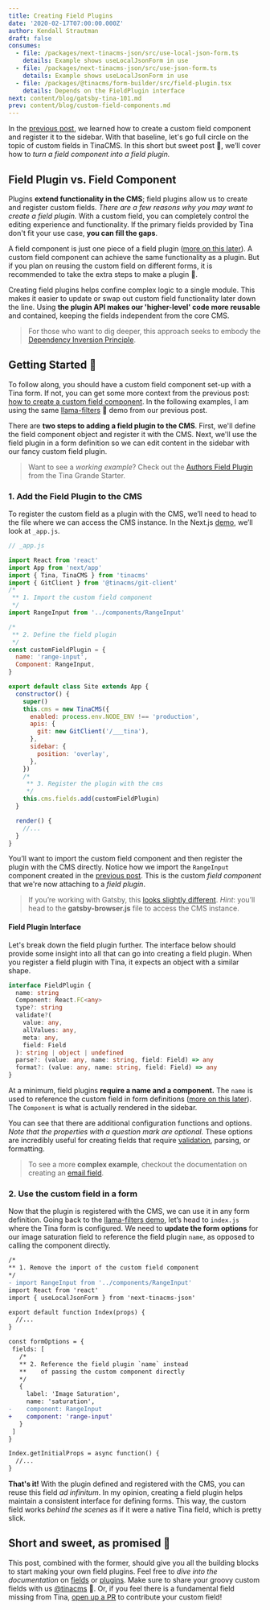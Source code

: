 ```yaml
---
title: Creating Field Plugins
date: '2020-02-17T07:00:00.000Z'
author: Kendall Strautman
draft: false
consumes:
  - file: /packages/next-tinacms-json/src/use-local-json-form.ts
    details: Example shows useLocalJsonForm in use
  - file: /packages/next-tinacms-json/src/use-json-form.ts
    details: Example shows useLocalJsonForm in use
  - file: /packages/@tinacms/form-builder/src/field-plugin.tsx
    details: Depends on the FieldPlugin interface
next: content/blog/gatsby-tina-101.md
prev: content/blog/custom-field-components.md
---
```


In the [previous post](https://tinacms.org/blog/custom-field-components), we learned how to create a custom field component and register it to the sidebar. With that baseline, let's go full circle on the topic of custom fields in TinaCMS. In this short but sweet post 🧁, we’ll cover how to _turn a field component into a field plugin._

## Field Plugin vs. Field Component

Plugins **extend functionality in the CMS**; field plugins allow us to create and register custom fields. _There are a few reasons why you may want to create a field plugin._ With a custom field, you can completely control the editing experience and functionality. If the primary fields provided by Tina don't fit your use case, **you can fill the gaps**.

A field component is just one piece of a field plugin ([more on this later](https://tinacms.org/blog/custom-field-plugins#field-plugin-interface)). A custom field component can achieve the same functionality as a plugin. But if you plan on reusing the custom field on different forms, it is recommended to take the extra steps to make a plugin 🔌.

Creating field plugins helps confine complex logic to a single module. This makes it easier to update or swap out custom field functionality later down the line. Using **the plugin API makes our 'higher-level' code more reusable** and contained, keeping the fields independent from the core CMS.

> For those who want to dig deeper, this approach seeks to embody the [Dependency Inversion Principle](https://stackify.com/dependency-inversion-principle/).

## Getting Started 👏

To follow along, you should have a custom field component set-up with a Tina form. If not, you can get some more context from the previous post: [how to create a custom field component](https://tinacms.org/blog/custom-field-components). In the following examples, I am using the same [llama-filters](https://github.com/kendallstrautman/llama-filters) 🦙 demo from our previous post.

There are **two steps to adding a field plugin to the CMS**. First, we'll define the field component object and register it with the CMS. Next, we'll use the field plugin in a form definition so we can edit content in the sidebar with our fancy custom field plugin.

> Want to see a _working example_? Check out the [Authors Field Plugin](https://github.com/tinacms/tina-starter-grande/blob/master/src/fields/authors.js) from the Tina Grande Starter.

### 1. Add the Field Plugin to the CMS

To register the custom field as a plugin with the CMS, we’ll need to head to the file where we can access the CMS instance. In the Next.js [demo](https://github.com/kendallstrautman/llama-filters/blob/master/pages/_app.js), we’ll look at `_app.js`.

```js
// _app.js

import React from 'react'
import App from 'next/app'
import { Tina, TinaCMS } from 'tinacms'
import { GitClient } from '@tinacms/git-client'
/*
 ** 1. Import the custom field component
 */
import RangeInput from '../components/RangeInput'

/*
 ** 2. Define the field plugin
 */
const customFieldPlugin = {
  name: 'range-input',
  Component: RangeInput,
}

export default class Site extends App {
  constructor() {
    super()
    this.cms = new TinaCMS({
      enabled: process.env.NODE_ENV !== 'production',
      apis: {
        git: new GitClient('/___tina'),
      },
      sidebar: {
        position: 'overlay',
      },
    })
    /*
     ** 3. Register the plugin with the cms
     */
    this.cms.fields.add(customFieldPlugin)
  }

  render() {
    //...
  }
}
```

You’ll want to import the custom field component and then register the plugin with the CMS directly. Notice how we import the `RangeInput` component created in the [previous post](https://tinacms.org/blog/custom-field-components). This is the custom _field component_ that we're now attaching to a _field plugin_.

> If you’re working with Gatsby, this [looks slightly different](/guides/gatsby/custom-email-field/register-field). _Hint_: you’ll head to the **gatsby-browser.js** file to access the CMS instance.

#### Field Plugin Interface

Let's break down the field plugin further. The interface below should provide some insight into all that can go into creating a field plugin. When you register a field plugin with Tina, it expects an object with a similar shape.

```ts
interface FieldPlugin {
  name: string
  Component: React.FC<any>
  type?: string
  validate?(
    value: any,
    allValues: any,
    meta: any,
    field: Field
  ): string | object | undefined
  parse?: (value: any, name: string, field: Field) => any
  format?: (value: any, name: string, field: Field) => any
}
```

At a minimum, field plugins **require a name and a component.** The `name` is used to reference the custom field in form definitions ([more on this later](https://tinacms.org/blog/custom-field-plugins#2-use-the-custom-field-in-a-form)). The `Component` is what is actually rendered in the sidebar.

You can see that there are additional configuration functions and options. _Note that the properties with a question mark are optional._ These options are incredibly useful for creating fields that require [validation](https://tinacms.org/docs/plugins/fields/custom-fields#validate-optional), parsing, or formatting.

> To see a more **complex example**, checkout the documentation on creating an [email field](/guides/gatsby/custom-email-field/register-field).

### 2. Use the custom field in a form

Now that the plugin is registered with the CMS, we can use it in any form definition. Going back to the [llama-filters demo](https://github.com/kendallstrautman/llama-filters), let’s head to `index.js` where the Tina form is configured. We need to **update the form options** for our image saturation field to reference the field plugin `name`, as opposed to calling the component directly.

```diff
/*
** 1. Remove the import of the custom field component
*/
- import RangeInput from '../components/RangeInput'
import React from 'react'
import { useLocalJsonForm } from 'next-tinacms-json'

export default function Index(props) {
  //...
}

const formOptions = {
 fields: [
   /*
   ** 2. Reference the field plugin `name` instead
   **    of passing the custom component directly
   */
   {
     label: 'Image Saturation',
     name: 'saturation',
-    component: RangeInput
+    component: 'range-input'
   }
 ]
}

Index.getInitialProps = async function() {
  //...
}
```

**That's it!** With the plugin defined and registered with the CMS, you can reuse this field _ad infinitum_. In my opinion, creating a field plugin helps maintain a consistent interface for defining forms. This way, the custom field works _behind the scenes_ as if it were a native Tina field, which is pretty slick.

## Short and sweet, as promised 🍰

This post, combined with the former, should give you all the building blocks to start making your own field plugins. Feel free to _dive into the documentation_ on [fields](https://tinacms.org/docs/plugins/fields/custom-fields/) or [plugins](https://tinacms.org/docs/cms#plugins). Make sure to share your groovy custom fields with us [@tinacms](https://twitter.com/tinacms) 🖖. Or, if you feel there is a fundamental field missing from Tina, [open up a PR](https://github.com/tinacms/tinacms/) to contribute your custom field!
